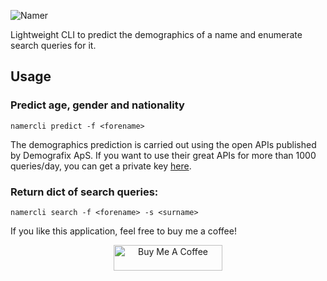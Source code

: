 ![Namer](https://github.com/dmw94/Namer/blob/main/logo.png)

Lightweight CLI to predict the demographics of a name and enumerate search queries for it.

## Usage

### Predict age, gender and nationality

```
namercli predict -f <forename>
```

The demographics prediction is carried out using the open APIs published by Demografix ApS. If you want to use their great APIs for more than 1000 queries/day, you can get a private key [here](https://store.genderize.io).

### Return dict of search queries:

```
namercli search -f <forename> -s <surname>
```

If you like this application, feel free to buy me a coffee! 

<p align="center"><a href="https://www.buymeacoffee.com/dmw94" target="_blank"><img src="https://cdn.buymeacoffee.com/buttons/default-orange.png" alt="Buy Me A Coffee" height="41" width="174"></a></p>
